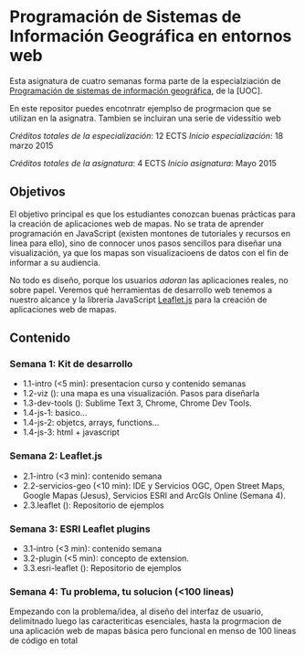 # Programación de Sistemas de Información Geográfica en entornos web

Esta asignatura de cuatro semanas forma parte de la especialziación de [Programación de sistemas de información geográfica](http://estudios.uoc.edu/es/masters-posgrados-especializaciones/especializacion/informatica-multimedia-telecomunicacion/programacion-desarrollo-sistemas-informacion-geografica/), de la [UOC]. 

En este repositor puedes encotnratr ejemplso de progrmacion que se utilizan en la asignatra. Tambien se incluiran una serie de videssitio web 

*Créditos totales de la especialización*: 12 ECTS
*Inicio especialización*: 18 marzo 2015

*Créditos totales de la asignatura*: 4 ECTS
*Inicio asignatura*: Mayo 2015 

## Objetivos
El objetivo principal es que los estudiantes conozcan buenas prácticas para la creación de aplicaciones web de mapas. No se trata de aprender programación  en JavaScript (existen montones de tutoriales y recursos en linea para ello), sino de connocer unos pasos sencillos para diseñar una visualización, ya que los mapas son visualizacioens de datos con el fin de informar a su audiencia. 

No todo es diseño, porque los usuarios *adoran* las aplicaciones reales, no sobre papel. Veremos qué herramientas de desarrollo web tenemos a nuestro alcance y la librería JavaScript [Leaflet.js](http://leafletjs.com/) para la creación de aplicaciones web de mapas.  

## Contenido

### Semana 1: Kit de desarrollo
* 1.1-intro (<5 min): presentacion curso y contenido semanas
* 1.2-viz (): una mapa es una visualización. Pasos para diseñarla
* 1.3-dev-tools (): Sublime Text 3, Chrome, Chrome Dev Tools. 
* 1.4-js-1: basico...
* 1.4-js-2: objetcs, arrays, functions...
* 1.4-js-3: html + javascript

### Semana 2: Leaflet.js 
* 2.1-intro (<3 min): contenido semana 
* 2.2-servicios-geo (<10 min): IDE y Servicios OGC, Open Street Maps, Google Mapas (Jesus), Servicios ESRI and ArcGIs Online (Semana 4).
* 2.3.leaflet (): Repositorio de ejemplos

### Semana 3: ESRI Leaflet plugins
* 3.1-intro (<3 min): contenido semana 
* 3.2-plugin (<5 min): concepto de extension.
* 3.3.esri-leaflet (): Repositorio de ejemplos

### Semana 4: Tu problema, tu solucion (<100 lineas) 
Empezando con la problema/idea, al diseño del interfaz de usuario, delimitnado luego las caracteriticas esenciales, hasta la progrmacion de una aplicación web de mapas básica pero funcional en menso de 100 lineas de código en total




